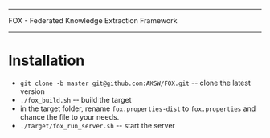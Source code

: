 ***
FOX - Federated Knowledge Extraction Framework
***

Installation
=====================


* `git clone -b master git@github.com:AKSW/FOX.git` -- clone the latest version
* `./fox_build.sh` -- build the target
* in the target folder, rename `fox.properties-dist` to `fox.properties` and chance the file to your needs.
* `./target/fox_run_server.sh` -- start the server
